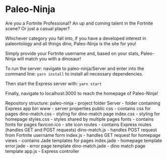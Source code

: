 # Paleo-Ninja

Are you a Fortnite Professional? An up and coming talent in the Fortnite scene? Or just a casual player?

Whichever category you fall into, if you have a developed interest in paleontology and all things dino, Paleo-Ninja is the site for you!

Simply provide your Fortnite username and, based on your stats, Paleo-Ninja will match you with a dinosaur!

To run the server: navigate to paleo-ninja/Server and enter into the command line:
`yarn install`
to install all necessary dependencies.

Then start the Express server with:
`yarn start`

Finally, navigate to localhost:3000 to reach the homepage of Paleo-Ninja!

Repository structure:
paleo-ninja - project folder
    Server - folder containing Express app
        bin
            www - server properties
        public
            css - contains css for pages
                dino-match.css - styling for dino-match page
                index.css - styling for homepage
                styles.css - styles shared by multiple pages
                fonts - contains fonts for pages
                favicon.ico - site icon
        routes - contains Express routes (handles GET and POST requests)
            dino-match.js - handles POST request from Fortnite username form
            index.js - handles GET request for homepage
        views - contains Jade templates for pages
            index.jade - homepage template
            error.jade - error page template
            dino-match.jade - dino match page template
        app.js - Express controller
    
